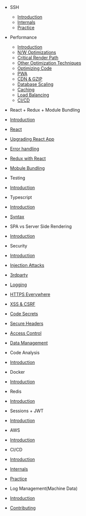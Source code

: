 - SSH

  - [Introduction](ssh/intro_ssh.md)
  - [Internals](ssh/internals_ssh.md)
  - [Practice](ssh/practice_ssh.md)

- Performance

  - [Introduction](performance/intro_performance.md)
  - [N/W Optimizations](performance/network_performance.md)
  - [Critical Render Path](performance/path_performance.md)
  - [Other Optimization Techniques](performance/others.md)
  - [Optimizing Code](performance/code.md)
  - [PWA](performance/pwa.md)
  - [CDN & GZIP](performance/cdn.md)
  - [Database Scaling](performance/db.md)
  - [Caching](performance/caching.md)
  - [Load Balancing](performance/load_balancing.md)
  - [CI/CD](performance/cicd.md)

- React + Redux + Module Bundling
- [Introduction](react/intro_react.md)
- [React](react/react.md)
- [Upgrading React App](react/upgrade_react.md)
- [Error handling](react/error_handling.md)
- [Redux with React](react/redux.md)
- [Mobule Bundling](react/webpack.md)

- Testing
- [Introduction](testing/intro.md)

- Typescript
- [Introduction](typescript/index.md)
- [Syntax](typescript/syntax.md)

- SPA vs Server Side Rendering
- [Introduction](spa_ssr/index.md)

- Security
- [Introduction](security/intro.md)
- [Injection Attacks](security/injections.md)
- [3rdparty](security/3rdparty.md)
- [Logging](security/logging.md)
- [HTTPS Everywhere](security/https.md)
- [XSS & CSRF](security/xss_csrf.md)
- [Code Secrets](security/code_secrets.md)
- [Secure Headers](security/secure_headers.md)
- [Access Control](security/access_control.md)
- [Data Management](security/data_management.md)

- Code Analysis
- [Introduction](code/index.md)

- Docker
- [Introduction](docker/index.md)

- Redis
- [Introduction](redis/intro.md)

- Sessions + JWT
- [Introduction](sessions/intro.md)

- AWS
- [Introduction](aws/intro.md)

- CI/CD
- [Introduction](intro_performance.md)
- [Internals](internals_performance.md)
- [Practice](practice_performance.md)

- Log Management(Machine Data)
- [Introduction](log/resources.md)

- [Contributing](contribution/index.md)
